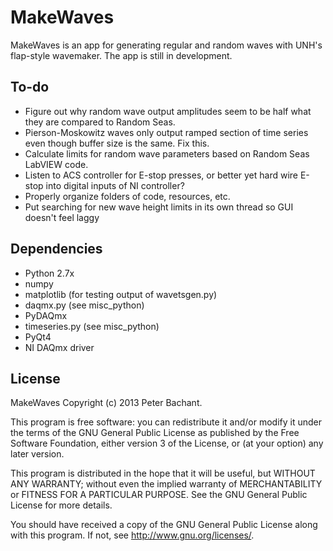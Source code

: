 MakeWaves
=========
MakeWaves is an app for generating regular and random waves with UNH's flap-style wavemaker. The app is still in development.


To-do
-----
  * Figure out why random wave output amplitudes seem to be half what they are compared to Random Seas.
  * Pierson-Moskowitz waves only output ramped section of time series even though buffer size is the same. Fix this. 
  * Calculate limits for random wave parameters based on Random Seas LabVIEW code.
  * Listen to ACS controller for E-stop presses, or better yet hard wire E-stop into digital inputs of NI controller?
  * Properly organize folders of code, resources, etc. 
  * Put searching for new wave height limits in its own thread so GUI doesn't feel laggy


Dependencies
--------
  * Python 2.7x
  * numpy
  * matplotlib (for testing output of wavetsgen.py)
  * daqmx.py (see misc_python)
  * PyDAQmx
  * timeseries.py (see misc_python)
  * PyQt4
  * NI DAQmx driver


License
-------
MakeWaves Copyright (c) 2013 Peter Bachant.

This program is free software: you can redistribute it and/or modify
it under the terms of the GNU General Public License as published by
the Free Software Foundation, either version 3 of the License, or
(at your option) any later version.

This program is distributed in the hope that it will be useful,
but WITHOUT ANY WARRANTY; without even the implied warranty of
MERCHANTABILITY or FITNESS FOR A PARTICULAR PURPOSE.  See the
GNU General Public License for more details.

You should have received a copy of the GNU General Public License
along with this program.  If not, see <http://www.gnu.org/licenses/>.
